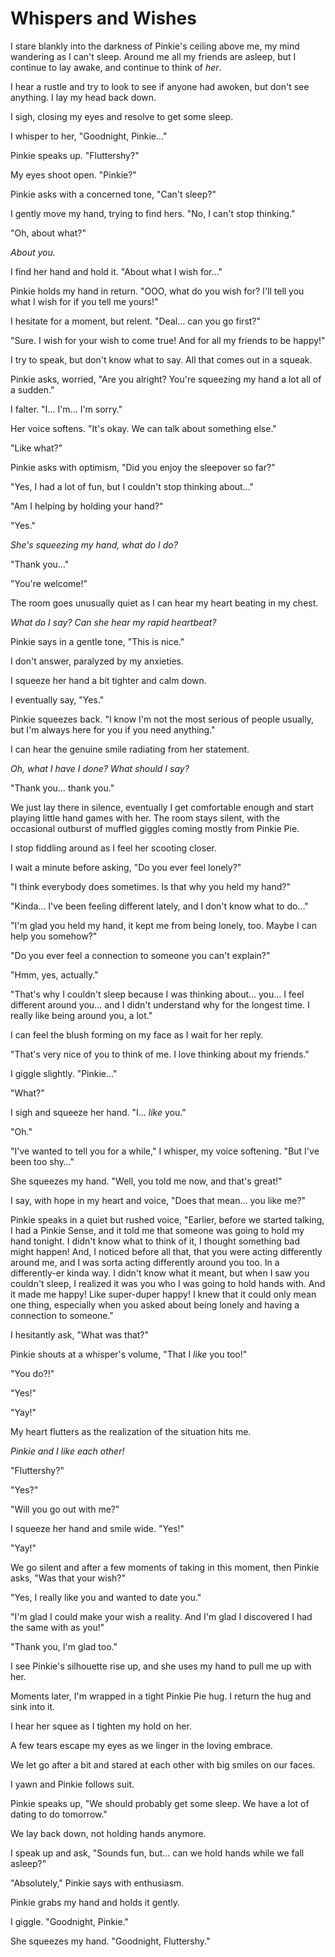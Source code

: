 # Whispers and Wishes

I stare blankly into the darkness of Pinkie's ceiling above me, my mind wandering as I can't sleep. Around me all my friends are asleep, but I continue to lay awake, and continue to think of *her*.

I hear a rustle and try to look to see if anyone had awoken, but don't see anything. I lay my head back down.

I sigh, closing my eyes and resolve to get some sleep.

I whisper to her, "Goodnight, Pinkie…"

Pinkie speaks up. "Fluttershy?"

My eyes shoot open. "Pinkie?"

Pinkie asks with a concerned tone, "Can't sleep?"

I gently move my hand, trying to find hers. "No, I can't stop thinking."

"Oh, about what?"

*About you.*

I find her hand and hold it. "About what I wish for…"

Pinkie holds my hand in return. "OOO, what do you wish for? I'll tell you what I wish for if you tell me yours!"

I hesitate for a moment, but relent. "Deal… can you go first?"

"Sure. I wish for your wish to come true! And for all my friends to be happy!"

I try to speak, but don't know what to say. All that comes out in a squeak.

Pinkie asks, worried, "Are you alright? You're squeezing my hand a lot all of a sudden."

I falter. "I… I'm… I'm sorry."

Her voice softens. "It's okay. We can talk about something else."

"Like what?"

Pinkie asks with optimism, "Did you enjoy the sleepover so far?"

"Yes, I had a lot of fun, but I couldn't stop thinking about…"

"Am I helping by holding your hand?"

"Yes."

*She's squeezing my hand, what do I do?*

"Thank you…"

"You're welcome!"

The room goes unusually quiet as I can hear my heart beating in my chest.

*What do I say? Can she hear my rapid heartbeat?*

Pinkie says in a gentle tone, "This is nice."

I don't answer, paralyzed by my anxieties.

I squeeze her hand a bit tighter and calm down.

I eventually say, "Yes."

Pinkie squeezes back. "I know I'm not the most serious of people usually, but I'm always here for you if you need anything."

I can hear the genuine smile radiating from her statement.

*Oh, what I have I done? What should I say?*

"Thank you… thank you."

We just lay there in silence, eventually I get comfortable enough and start playing little hand games with her. The room stays silent, with the occasional outburst of muffled giggles coming mostly from Pinkie Pie.

I stop fiddling around as I feel her scooting closer.

I wait a minute before asking, "Do you ever feel lonely?"

"I think everybody does sometimes. Is that why you held my hand?"

"Kinda… I've been feeling different lately, and I don't know what to do…"

"I'm glad you held my hand, it kept me from being lonely, too. Maybe I can help you somehow?"

"Do you ever feel a connection to someone you can't explain?"

"Hmm, yes, actually."

"That's why I couldn't sleep because I was thinking about… you… I feel different around you… and I didn't understand why for the longest time. I really like being around you, a lot."

I can feel the blush forming on my face as I wait for her reply.

"That's very nice of you to think of me. I love thinking about my friends."

I giggle slightly. "Pinkie…"

"What?"

I sigh and squeeze her hand. "I… *like* you."

"Oh."

"I've wanted to tell you for a while," I whisper, my voice softening. "But I've been too shy…"

She squeezes my hand. "Well, you told me now, and that's great!"

I say, with hope in my heart and voice, "Does that mean… you like me?"

Pinkie speaks in a quiet but rushed voice, "Earlier, before we started talking, I had a Pinkie Sense, and it told me that someone was going to hold my hand tonight. I didn't know what to think of it, I thought something bad might happen! And, I noticed before all that, that you were acting differently around me, and I was sorta acting differently around you too. In a differently-er kinda way. I didn't know what it meant, but when I saw you couldn't sleep, I realized it was you who I was going to hold hands with. And it made me happy! Like super-duper happy! I knew that it could only mean one thing, especially when you asked about being lonely and having a connection to someone."

I hesitantly ask, "What was that?"

Pinkie shouts at a whisper's volume, "That I *like* you too!"

"You do?!"

"Yes!"

"Yay!"

My heart flutters as the realization of the situation hits me.

*Pinkie and I like each other!*

"Fluttershy?"

"Yes?"

"Will you go out with me?"

I squeeze her hand and smile wide. "Yes!"

"Yay!"

We go silent and after a few moments of taking in this moment, then Pinkie asks, "Was that your wish?"

"Yes, I really like you and wanted to date you."

"I'm glad I could make your wish a reality. And I'm glad I discovered I had the same with as you!"

"Thank you, I'm glad too."

I see Pinkie's silhouette rise up, and she uses my hand to pull me up with her.

Moments later, I'm wrapped in a tight Pinkie Pie hug. I return the hug and sink into it.

I hear her squee as I tighten my hold on her.

A few tears escape my eyes as we linger in the loving embrace.

We let go after a bit and stared at each other with big smiles on our faces.

I yawn and Pinkie follows suit.

Pinkie speaks up, "We should probably get some sleep. We have a lot of dating to do tomorrow."

We lay back down, not holding hands anymore.

I speak up and ask, "Sounds fun, but… can we hold hands while we fall asleep?"

"Absolutely," Pinkie says with enthusiasm.

Pinkie grabs my hand and holds it gently.

I giggle. "Goodnight, Pinkie."

She squeezes my hand. "Goodnight, Fluttershy."

